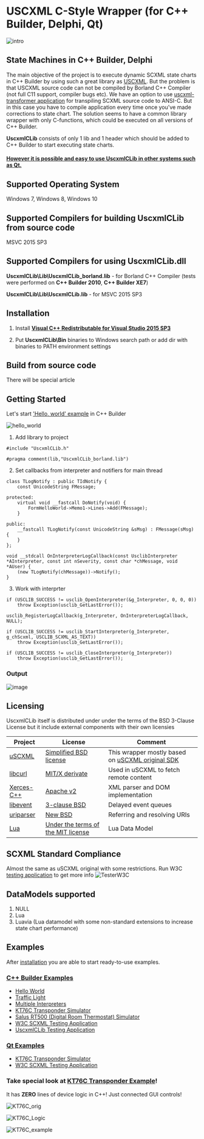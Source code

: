 # USCXML C-Style Wrapper (for C++ Builder, Delphi, Qt)
![intro](https://github.com/alexzhornyak/UscxmlCLib/blob/master/Examples/Images/TrafficLight.gif)

## State Machines in C++ Builder, Delphi
The main objective of the project is to execute dynamic SCXML state charts in C++ Builder by using such a great library as
[USCXML](https://github.com/tklab-tud/uscxml). But the problem is that USCXML source code can not be compiled by Borland C++ Compiler (not full C11 support, compiler bugs etc). We have an option to use [uscxml-transformer application](https://github.com/tklab-tud/uscxml/blob/master/src/apps/uscxml-transform.cpp) for transpiling SCXML source code to ANSI-C. But in this case you have to compile application every time once you've made corrections to state chart. The solution seems to have a common library wrapper with only C-functions, which could be executed on all versions of C++ Builder.

**UscxmlCLib** consists of only 1 lib and 1 header which should be added to C++ Builder to start executing state charts.

#### [However it is possible and easy to use **UscxmlCLib** in other systems such as Qt.](https://github.com/alexzhornyak/UscxmlCLib/tree/master/Examples/Qt) 

## Supported Operating System
Windows 7, Windows 8, Windows 10

## Supported Compilers for building UscxmlCLib from source code
MSVC 2015 SP3

## Supported Compilers for using UscxmlCLib.dll
**UscxmlCLib\Lib\UscxmlCLib_borland.lib** - for Borland C++ Compiler (tests were performed on **C++ Builder 2010**, **C++ Builder XE7**)

**UscxmlCLib\Lib\UscxmlCLib.lib** - for MSVC 2015 SP3

## Installation
1. Install **[Visual C++ Redistributable for Visual Studio 2015 SP3](https://www.microsoft.com/en-us/download/details.aspx?id=48145)**

2. Put **UscxmlCLib\Bin** binaries to Windows search path or add dir with binaries to PATH environment settings

## Build from source code
There will be special article

## Getting Started
Let's start ['Hello, world' example](https://github.com/alexzhornyak/SCXML-tutorial#hello-world) in C++ Builder

![hello_world](https://github.com/alexzhornyak/SCXML-tutorial/blob/master/Images/1%20-%20Hello%20world.gif)

1. Add library to project
```
#include "UscxmlCLib.h"

#pragma comment(lib,"UscxmlCLib_borland.lib")
```

2. Set callbacks from interpreter and notifiers for main thread
```
class TLogNotify : public TIdNotify {
	const UnicodeString FMessage;

protected:
	virtual void __fastcall DoNotify(void) {
		FormHelloWorld->Memo1->Lines->Add(FMessage);
	}

public:
	__fastcall TLogNotify(const UnicodeString &sMsg) : FMessage(sMsg) {
	}
};

void __stdcall OnInterpreterLogCallback(const UsclibInterpreter *AInterpreter, const int nSeverity, const char *chMessage, void *AUser) {
	(new TLogNotify(chMessage))->Notify();
}
```

3. Work with interprter
```
if (USCLIB_SUCCESS != usclib_OpenInterpreter(&g_Interpreter, 0, 0, 0))
	throw Exception(usclib_GetLastError());

usclib_RegisterLogCallback(g_Interpreter, OnInterpreterLogCallback, NULL);

if (USCLIB_SUCCESS != usclib_StartInterpreter(g_Interpreter, g_chScxml, USCLIB_SCXML_AS_TEXT))
	throw Exception(usclib_GetLastError());

if (USCLIB_SUCCESS != usclib_CloseInterpreter(g_Interpreter))
	throw Exception(usclib_GetLastError());
```
### Output
![image](https://user-images.githubusercontent.com/18611095/73010483-2ee4b100-3e1b-11ea-86cc-ad7be2ba65e1.png)

## Licensing
UscxmlCLib itself is distributed under under the terms of the BSD 3-Clause License but it include external components with their own licensies

| Project | License | Comment |
|---------|---------|---------|
| [uSCXML](https://github.com/tklab-tud/uscxml) | [Simplified BSD license](https://github.com/tklab-tud/uscxml/blob/master/License.md) | This wrapper mostly based on [uSCXML original SDK](https://github.com/tklab-tud/uscxml) |
| [libcurl](https://curl.haxx.se/libcurl/) | [MIT/X derivate](https://curl.haxx.se/docs/copyright.html) | Used in uSCXML to fetch remote content |
| [Xerces-C++](https://xerces.apache.org/xerces-c/) | [Apache v2](http://www.apache.org/licenses/LICENSE-2.0.html) | XML parser and DOM implementation |
| [libevent](http://libevent.org) | [3-clause BSD](http://libevent.org/LICENSE.txt) | Delayed event queues |
| [uriparser](http://uriparser.sourceforge.net) | [New BSD](https://sourceforge.net/p/uriparser/git/ci/master/tree/COPYING) | Referring and resolving URIs |
| [Lua](https://www.lua.org/) | [Under the terms of the MIT license](https://www.lua.org/license.html) | Lua Data Model |

## SCXML Standard Compliance
Almost the same as uSCXML original with some restrictions. Run W3C [testing application](https://github.com/alexzhornyak/UscxmlCLib/tree/master/Examples/BCB/TesterW3C) to get more info
![TesterW3C](https://github.com/alexzhornyak/UscxmlCLib/blob/master/Examples/Images/TesterW3CVCL.png)

## DataModels supported
1. NULL
2. Lua
3. Luavia (Lua datamodel with some non-standard extensions to increase state chart performance)

## Examples
After [installation](https://github.com/alexzhornyak/UscxmlCLib/blob/master/README.md#installation) you are able to start ready-to-use examples.

### [C++ Builder Examples](https://github.com/alexzhornyak/UscxmlCLib/tree/master/Examples/BCB)
* [Hello World](https://github.com/alexzhornyak/UscxmlCLib/tree/master/Examples/BCB/HelloWorld)
* [Traffic Light](https://github.com/alexzhornyak/UscxmlCLib/tree/master/Examples/BCB/TrafficLight)
* [Multiple Interpreters](https://github.com/alexzhornyak/UscxmlCLib/tree/master/Examples/BCB/MultipleInterpreters)
* [KT76C Transponder Simulator](https://github.com/alexzhornyak/UscxmlCLib/tree/master/Examples/BCB/KT76CSim)
* [Salus RT500 (Digital Room Thermostat) Simulator](https://github.com/alexzhornyak/UscxmlCLib/tree/master/Examples/BCB/SalusRT500Sim)
* [W3C SCXML Testing Application](https://github.com/alexzhornyak/UscxmlCLib/tree/master/Examples/BCB/TesterW3C)
* [UscxmlCLib Testing Application](https://github.com/alexzhornyak/UscxmlCLib/tree/master/Examples/BCB/GlobalTestLibrary)

### [Qt Examples](https://github.com/alexzhornyak/UscxmlCLib/tree/master/Examples/Qt)
* [KT76C Transponder Simulator](https://github.com/alexzhornyak/UscxmlCLib/tree/master/Examples/Qt/KT76CSim)
* [W3C SCXML Testing Application](https://github.com/alexzhornyak/UscxmlCLib/tree/master/Examples/Qt/TesterW3C)

### Take special look at [KT76C Transponder Example](https://github.com/alexzhornyak/UscxmlCLib/tree/master/Examples/BCB/KT76CSim)\!
It has **ZERO** lines of device logic in C++! Just connected GUI controls!

![KT76C_orig](https://github.com/alexzhornyak/UscxmlCLib/blob/master/Examples/Images/KT76C_Orig.gif)

![KT76C_Logic](https://github.com/alexzhornyak/UscxmlCLib/blob/master/Examples/Images/KT76C.png)

![KT76C_example](https://github.com/alexzhornyak/UscxmlCLib/blob/master/Examples/Images/KT76C_App_Qt.gif)
